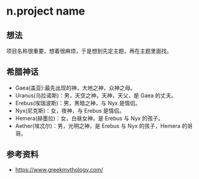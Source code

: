 # n.project name
## 想法
项目名称很重要，想着很麻烦，于是想到先定主题，再在主题里面找。

## 希腊神话
- Gaea(盖亚):最先出现的神，大地之神，众神之母。
- Uranus(乌拉诺斯)：男，天空之神，天神，天父，是 Gaea 的丈夫。
- Erebus(埃瑞波斯)：男，黑暗之神，与 Nyx 是情侣。
- Nyx(尼克斯)：女，夜神，与 Erebus 是情侣。
- Hemera(赫墨拉)：女，白昼女神，是 Erebus 与 Nyx 的孩子。
- Aether(埃忒尔)：男，光明之神，是 Erebus 与 Nyx 的孩子，Hemera 的哥哥。

## 参考资料
- https://www.greekmythology.com/